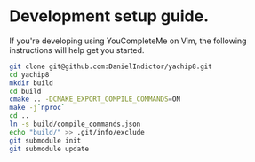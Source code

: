# Development setup guide.

If you're developing using YouCompleteMe on Vim, the following instructions will
help get you started.

```bash
git clone git@github.com:DanielIndictor/yachip8.git
cd yachip8
mkdir build
cd build
cmake .. -DCMAKE_EXPORT_COMPILE_COMMANDS=ON
make -j`nproc`
cd ..
ln -s build/compile_commands.json
echo "build/" >> .git/info/exclude
git submodule init
git submodule update
```
